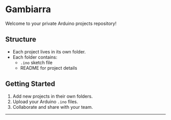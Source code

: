 # Gambiarra

Welcome to your private Arduino projects repository!

## Structure

- Each project lives in its own folder.
- Each folder contains:
  - `.ino` sketch file
  - README for project details

## Getting Started

1. Add new projects in their own folders.
2. Upload your Arduino `.ino` files.
3. Collaborate and share with your team.

---
